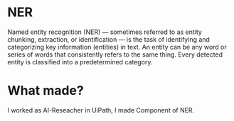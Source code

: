 # NER
Named entity recognition (NER) — sometimes referred to as entity chunking, extraction, or identification — is the task of identifying and categorizing key information (entities) in text. An entity can be any word or series of words that consistently refers to the same thing. Every detected entity is classified into a predetermined category.

# What made?
I worked as AI-Reseacher in UiPath, I made Component of NER.